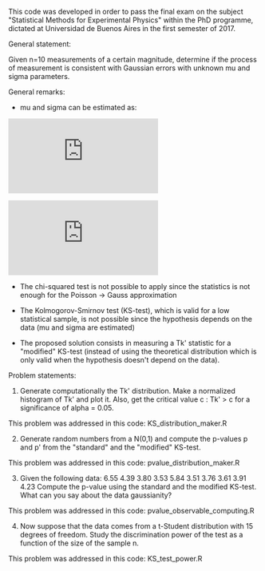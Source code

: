 This code was developed in order to pass the final exam on the subject
"Statistical Methods for Experimental Physics" within the PhD programme, dictated at Universidad de Buenos Aires in the first semester of 2017.



General statement:

Given n=10 measurements of a certain magnitude, determine if the process of measurement is consistent with Gaussian errors with unknown mu and sigma parameters.



General remarks:



- mu and sigma can be estimated as:

![](https://latex.codecogs.com/gif.latex?%5Cmu_%7Best%7D%20%3D%20%5Cfrac%7B1%7D%7B10%7D%5Csum_%7Bi%7D%7Bx_%7Bi%7D%7D)

![](https://latex.codecogs.com/gif.latex?%5Csigma_%7Best%7D%5E%7B2%7D%20%3D%20%5Cfrac%7B1%7D%7B9%7D%5Csum_%7Bi%7D%28x_%7Bi%7D-%5Cmu_%7Best%7D%29%5E2)


- The chi-squared test is not possible to apply since the statistics is not enough for the Poisson -> Gauss approximation 

- The Kolmogorov-Smirnov test (KS-test), which is valid for a low statistical sample, is not possible since the hypothesis depends on the data (mu and sigma are estimated)

- The proposed solution consists in measuring a Tk' statistic for a "modified" KS-test (instead of using the theoretical distribution which is only valid when the hypothesis doesn't depend on the data). 



Problem statements:


1) Generate computationally the Tk' distribution. Make a normalized histogram of Tk' and plot it. Also, get the critical value c : Tk' > c for a significance of alpha = 0.05.

This problem was addressed in this code:
KS_distribution_maker.R


2) Generate random numbers from a N(0,1) and compute the p-values p and p' from the "standard" and the "modified" KS-test.

This problem was addressed in this code:
pvalue_distribution_maker.R


3) Given the following data: 6.55 4.39 3.80 3.53 5.84 3.51 3.76 3.61 3.91 4.23
Compute the p-value using the standard and the modified KS-test. What can you say about the data gaussianity?

This problem was addressed in this code:
pvalue_observable_computing.R


4) Now suppose that the data comes from a t-Student distribution with 15 degrees of freedom. Study the discrimination power of the test as a function of the size of the sample n.

This problem was addressed in this code:
KS_test_power.R
